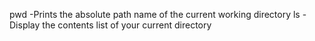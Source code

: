 pwd -Prints the absolute path name of the current working directory
ls -Display the contents list of your current directory
